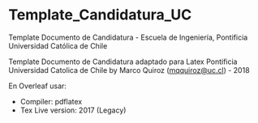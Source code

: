 # Template_Candidatura_UC

Template Documento de Candidatura - Escuela de Ingeniería, Pontificia Universidad Católica de Chile

Template Documento de Candidatura adaptado para Latex
Pontificia Universidad Catolica de Chile
by Marco Quiroz (mqquiroz@uc.cl) - 2018

En Overleaf usar:
- Compiler: pdflatex
- Tex Live version: 2017 (Legacy)
